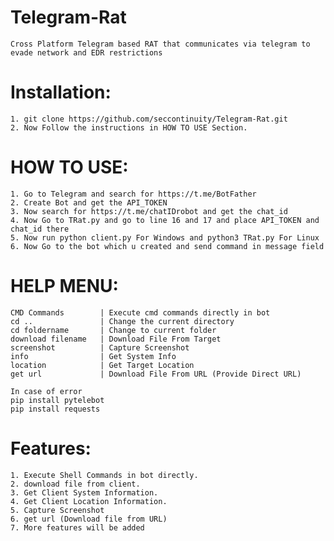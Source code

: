 # Telegram-Rat

    Cross Platform Telegram based RAT that communicates via telegram to evade network and EDR restrictions
    
# Installation:
    1. git clone https://github.com/seccontinuity/Telegram-Rat.git
    2. Now Follow the instructions in HOW TO USE Section.
    
# HOW TO USE:
    1. Go to Telegram and search for https://t.me/BotFather
    2. Create Bot and get the API_TOKEN
    3. Now search for https://t.me/chatIDrobot and get the chat_id
    4. Now Go to TRat.py and go to line 16 and 17 and place API_TOKEN and chat_id there
    5. Now run python client.py For Windows and python3 TRat.py For Linux
    6. Now Go to the bot which u created and send command in message field

# HELP MENU:
  
    CMD Commands        | Execute cmd commands directly in bot
    cd ..               | Change the current directory
    cd foldername       | Change to current folder
    download filename   | Download File From Target
    screenshot          | Capture Screenshot
    info                | Get System Info
    location            | Get Target Location
    get url             | Download File From URL (Provide Direct URL)

    In case of error 
    pip install pytelebot
    pip install requests
    
# Features:
    1. Execute Shell Commands in bot directly.
    2. download file from client.
    3. Get Client System Information.
    4. Get Client Location Information.
    5. Capture Screenshot
    6. get url (Download file from URL)
    7. More features will be added

